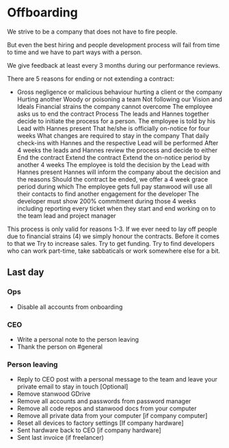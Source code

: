 # Offboarding

We strive to be a company that does not have to fire people. 

But even the best hiring and people development process will fail from time to time and we have to part ways with a person.

We give feedback at least every 3 months during our performance reviews.

There are 5 reasons for ending or not extending a contract:

- Gross negligence or malicious behaviour hurting a client or the company
Hurting another Woody or poisoning a team
Not following our Vision and Ideals
Financial strains the company cannot overcome 
The employee asks us to end the contract
Process
The leads and Hannes together decide to initiate the process for a person.
The employee is told by his Lead with Hannes present
That he/she is officially on-notice for four weeks
What changes are required to stay in the company
That daily check-ins with Hannes and the respective Lead will be performed
After 4 weeks the leads and Hannes review the process and decide to either
End the contract
Extend the contract
Extend the on-notice period by another 4 weeks
The employee is told the decision by the Lead with Hannes present
Hannes will inform the company about the decision and the reasons
Should the contract be ended, we offer a 4 week grace period during which
The employee gets full pay
stanwood will use all their contacts to find another engagement for the developer
The developer must show 200% commitment during those 4 weeks including reporting every ticket when they start and end working on to the team lead and project manager

This process is only valid for reasons 1-3. If we ever need to lay off people due to financial strains (4) we simply honour the contracts.
Before it comes to that we
Try to increase sales.
Try to get funding.
Try to find developers who can work part-time, take sabbaticals or work somewhere else for a bit.

## Last day

### Ops

- Disable all accounts from onboarding

### CEO

- Write a personal note to the person leaving
- Thank the person on #general

### Person leaving

- Reply to CEO post with a personal message to the team and leave your private email to stay in touch [Optional]
- Remove stanwood GDrive
- Remove all accounts and passwords from password manager
- Remove all code repos and stanwood docs from your computer
- Remove all private data from your computer [if company computer]
- Reset all devices to factory settings [If company hardware]
- Sent hardware back to CEO [if company hardware]
- Sent last invoice (if freelancer)